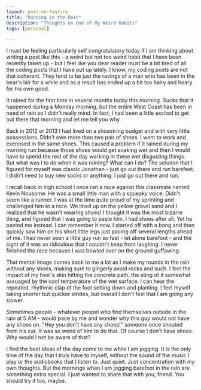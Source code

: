 ```yaml
---
layout: post-no-feature
title: "Running in the Rain"
description: "Thoughts on One of My Weird Habits"
tags: [personal]

---
```


I must be feeling particularly self congratulatory today if I am thinking about writing a post like this - a weird but not too weird habit that I have been recently taken up - but I feel like you dear reader must be a bit tired of all the coding posts that I have put up lately. I know, my coding posts are not that coherent. They tend to be just the ravings of a man who has been in the bear's lair for a while and as a result has ended up a bit too hairy and hoary for his own good. 

It rained for the first time in several months today this morning. Sucks that it happened during a Monday morning, but the entire West Coast has been in need of rain so I didn't really mind. In fact, I had been a little excited to get out there that morning and let me tell you why. 

Back in 2012 or 2013 I had lived on a shoestring budget and with very little possessions. Didn't own more than two pair of shoes. I went to work and exercised in the same shoes. This caused a problem if it rained during my morning run because those shoes would get soaking wet and then I would have to spend the rest of the day working in these wet disgusting things. But what was I to do when it was raining? What can I do? The solution that I figured for myself was classic Jonathan - just go out there and run barefeet. I didn't need to buy new socks or anything. I just go out there and run. 

I recall back in high school I once ran a race against this classmate named Kevin Nousome. He was a small little man with a squeaky voice. Didn't seem like a runner. I was at the time quite proud of my sprinting and challenged him to a race. We lined up on the yellow gravel sand and I realized that he wasn't wearing shoes! I thought it was the most bizarre thing, and figured that I was going to paste him. I had shoes after all. Yet he pasted me instead. I can remember it now. I started off with a bang and then quickly saw him on his short little legs just pacing off several lengths ahead of me. I had never seen a little guy run so fast - let alone barefoot - and the sight of it was so ridiculous that I couldn't keep from laughing. I never finished the race because I was bowled over on the ground guffawing. 

That mental image comes back to me a lot as I make my rounds in the rain without any shoes, making sure to gingerly avoid rocks and such. I feel the impact of my heel's skin hitting the concrete path, the sting of it somewhat assuaged by the cool temperature of the wet surface. I can hear the repeated, rhythmic clap of the foot setting down and planting. I feel myself taking shorter but quicker strides, but overall I don't feel that I am going any slower. 

Sometimes people - whatever peopel who find themselves outside in the rain at 5 AM - would pace by me and wonder why this guy would not have any shoes on. "Hey you don't have any shoes!" someone once shouted from his car. It was so weird of him to do that. Of course I don't have shoes. Why would I not be aware of that?

I find the best ideas of the day come to me while I am jogging. It is the only time of the day that I truly have to myself, without the sound of the music I play or the audiobooks that I listen to. Just quiet. Just concentration with my own thoughts. But the mornings when I am jogging barefoot in the rain are something extra special. I just wanted to share that with you, friend. You should try it too, maybe. 
